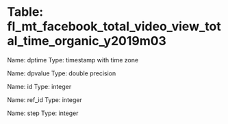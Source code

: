 Table: fl_mt_facebook_total_video_view_total_time_organic_y2019m03
==================================================================

Name: dptime
Type: timestamp with time zone

Name: dpvalue
Type: double precision

Name: id
Type: integer

Name: ref_id
Type: integer

Name: step
Type: integer

